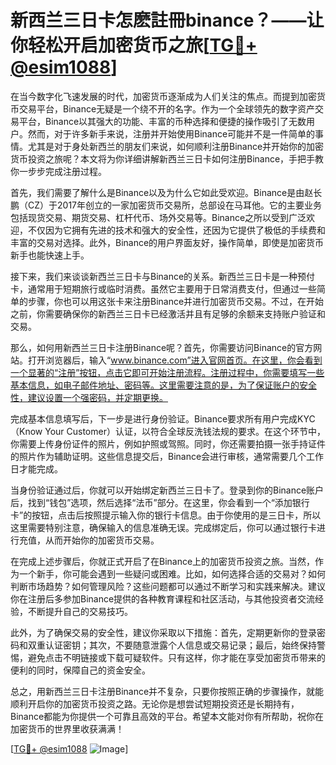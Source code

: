 # 新西兰三日卡怎麽註冊binance？——让你轻松开启加密货币之旅[[TG💪+ @esim1088](https://t.me/s/esim1088)]

在当今数字化飞速发展的时代，加密货币逐渐成为人们关注的焦点。而提到加密货币交易平台，Binance无疑是一个绕不开的名字。作为一个全球领先的数字资产交易平台，Binance以其强大的功能、丰富的币种选择和便捷的操作吸引了无数用户。然而，对于许多新手来说，注册并开始使用Binance可能并不是一件简单的事情。尤其是对于身处新西兰的朋友们来说，如何顺利注册Binance并开始你的加密货币投资之旅呢？本文将为你详细讲解新西兰三日卡如何注册Binance，手把手教你一步步完成注册过程。

首先，我们需要了解什么是Binance以及为什么它如此受欢迎。Binance是由赵长鹏（CZ）于2017年创立的一家加密货币交易所，总部设在马耳他。它的主要业务包括现货交易、期货交易、杠杆代币、场外交易等。Binance之所以受到广泛欢迎，不仅因为它拥有先进的技术和强大的安全性，还因为它提供了极低的手续费和丰富的交易对选择。此外，Binance的用户界面友好，操作简单，即使是加密货币新手也能快速上手。

接下来，我们来谈谈新西兰三日卡与Binance的关系。新西兰三日卡是一种预付卡，通常用于短期旅行或临时消费。虽然它主要用于日常消费支付，但通过一些简单的步骤，你也可以用这张卡来注册Binance并进行加密货币交易。不过，在开始之前，你需要确保你的新西兰三日卡已经激活并且有足够的余额来支持账户验证和交易。

那么，如何用新西兰三日卡注册Binance呢？首先，你需要访问Binance的官方网站。打开浏览器后，输入“www.binance.com”进入官网首页。在这里，你会看到一个显著的“注册”按钮，点击它即可开始注册流程。注册过程中，你需要填写一些基本信息，如电子邮件地址、密码等。这里需要注意的是，为了保证账户的安全性，建议设置一个强密码，并定期更换。

完成基本信息填写后，下一步是进行身份验证。Binance要求所有用户完成KYC（Know Your Customer）认证，以符合全球反洗钱法规的要求。在这个环节中，你需要上传身份证件的照片，例如护照或驾照。同时，你还需要拍摄一张手持证件的照片作为辅助证明。这些信息提交后，Binance会进行审核，通常需要几个工作日才能完成。

当身份验证通过后，你就可以开始绑定新西兰三日卡了。登录到你的Binance账户后，找到“钱包”选项，然后选择“法币”部分。在这里，你会看到一个“添加银行卡”的按钮，点击后按照提示输入你的银行卡信息。由于你使用的是三日卡，所以这里需要特别注意，确保输入的信息准确无误。完成绑定后，你可以通过银行卡进行充值，从而开始你的加密货币交易。

在完成上述步骤后，你就正式开启了在Binance上的加密货币投资之旅。当然，作为一个新手，你可能会遇到一些疑问或困难。比如，如何选择合适的交易对？如何判断市场趋势？如何管理风险？这些问题都可以通过不断学习和实践来解决。建议你在注册后多参加Binance提供的各种教育课程和社区活动，与其他投资者交流经验，不断提升自己的交易技巧。

此外，为了确保交易的安全性，建议你采取以下措施：首先，定期更新你的登录密码和双重认证密钥；其次，不要随意泄露个人信息或交易记录；最后，始终保持警惕，避免点击不明链接或下载可疑软件。只有这样，你才能在享受加密货币带来的便利的同时，保障自己的资金安全。

总之，用新西兰三日卡注册Binance并不复杂，只要你按照正确的步骤操作，就能顺利开启你的加密货币投资之路。无论你是想尝试短期投资还是长期持有，Binance都能为你提供一个可靠且高效的平台。希望本文能对你有所帮助，祝你在加密货币的世界里收获满满！

[[TG💪+ @esim1088](https://t.me/s/esim1088) ![Image](https://i.postimg.cc/4NQfJmqS/Snipaste-2025-05-13-00-14-12.png)]